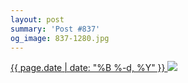 ```yaml
---
layout: post
summary: 'Post #837'
og_image: 837-1280.jpg
---
```


<p>
 <time>
  <a href="/837">
   {{ page.date | date: "%B %-d, %Y" }}
  </a>
 </time>
 <a href="/837">
  <img data-taken="5/30/2019" sizes="(min-width: 700px) 50vw, calc(100vw - 2rem)" src="{{ site.assets_url }}/837-640.jpg" srcset="{{ site.assets_url }}/837-320.jpg 320w, {{ site.assets_url }}/837-640.jpg 640w, {{ site.assets_url }}/837-960.jpg 960w, {{ site.assets_url }}/837-1280.jpg 1280w"/>
 </a>
</p>

